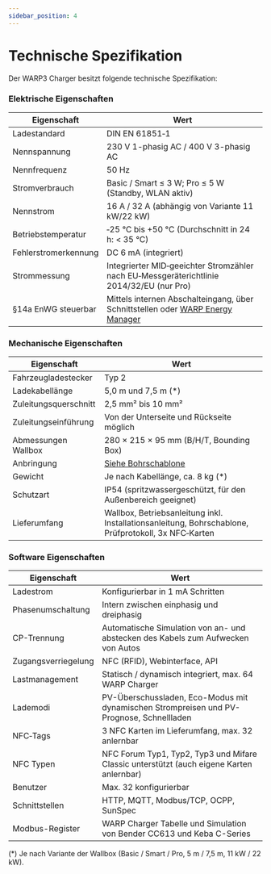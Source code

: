 ```yaml
---
sidebar_position: 4
---
```


# Technische Spezifikation

Der WARP3 Charger besitzt folgende technische Spezifikation:

### Elektrische Eigenschaften

| Eigenschaft | Wert |
|-|-|
| Ladestandard | DIN EN 61851‐1 |
| Nennspannung | 230 V 1-phasig AC / 400 V 3-phasig AC |
| Nennfrequenz | 50 Hz |
| Stromverbrauch | Basic / Smart ≤ 3 W; Pro ≤ 5 W (Standby, WLAN aktiv) |
| Nennstrom | 16 A / 32 A (abhängig von Variante 11 kW/22 kW) |
| Betriebstemperatur | ‐25 °C bis +50 °C (Durchschnitt in 24 h: < 35 °C) |
| Fehlerstromerkennung | DC 6 mA (integriert) |
| Strommessung | Integrierter MID‐geeichter Stromzähler nach EU‐Messgeräterichtlinie 2014/32/EU (nur Pro) |
| §14a EnWG steuerbar | Mittels internen Abschalteingang, über Schnittstellen oder [WARP Energy Manager](/docs/warp_energy_manager/introduction.md) |

### Mechanische Eigenschaften

| Eigenschaft | Wert |
|-|-|
| Fahrzeugladestecker | Typ 2 |
| Ladekabellänge | 5,0 m und 7,5 m (*) |
| Zuleitungsquerschnitt | 2,5 mm² bis 10 mm² |
| Zuleitungseinführung | Von der Unterseite und Rückseite möglich |
| Abmessungen Wallbox | 280 × 215 × 95 mm (B/H/T, Bounding Box) |
| Anbringung | [Siehe Bohrschablone](https://www.warp-charger.com/documents/WARP3_Bohrschablone.pdf) |
| Gewicht | Je nach Kabellänge, ca. 8 kg (*) |
| Schutzart | IP54 (spritzwassergeschützt, für den Außenbereich geeignet) |
| Lieferumfang | Wallbox, Betriebsanleitung inkl. Installationsanleitung, Bohrschablone, Prüfprotokoll, 3x NFC‐Karten |

### Software Eigenschaften

| Eigenschaft | Wert |
|-|-|
| Ladestrom | Konfigurierbar in 1 mA Schritten |
| Phasenumschaltung | Intern zwischen einphasig und dreiphasig |
| CP-Trennung | Automatische Simulation von an- und abstecken des Kabels zum Aufwecken von Autos |
| Zugangsverriegelung | NFC (RFID), Webinterface, API |
| Lastmanagement | Statisch / dynamisch integriert, max. 64 WARP Charger |
| Lademodi | PV-Überschussladen, Eco-Modus mit dynamischen Strompreisen und PV-Prognose, Schnellladen |
| NFC‐Tags | 3 NFC Karten im Lieferumfang, max. 32 anlernbar |
| NFC Typen | NFC Forum Typ1, Typ2, Typ3 und Mifare Classic unterstützt (auch eigene Karten anlernbar) |
| Benutzer | Max. 32 konfigurierbar |
| Schnittstellen | HTTP, MQTT, Modbus/TCP, OCPP, SunSpec |
| Modbus-Register | WARP Charger Tabelle und Simulation von Bender CC613 und Keba C-Series |

(*) Je nach Variante der Wallbox (Basic / Smart / Pro, 5 m / 7,5 m, 11 kW / 22 kW).
